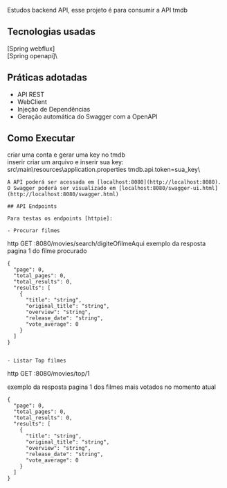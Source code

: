 Estudos backend API, esse projeto é para consumir a API tmdb

## Tecnologias usadas
 
[Spring webflux]\
[Spring openapi]\


## Práticas adotadas

- API REST
- WebClient
- Injeção de Dependências
- Geração automática do Swagger com a OpenAPI

## Como Executar
criar uma conta e gerar uma key no tmdb\
inserir criar um arquivo e inserir sua key:\
src\main\resources\application.properties  tmdb.api.token=sua_key\
```
A API poderá ser acessada em [localhost:8080](http://localhost:8080).
O Swagger poderá ser visualizado em [localhost:8080/swagger-ui.html](http://localhost:8080/swagger.html)

## API Endpoints

Para testas os endpoints [httpie]:

- Procurar filmes 
```
 http GET :8080/movies/search/digiteOfilmeAqui
exemplo da resposta pagina 1 do filme procurado
```
{
  "page": 0,
  "total_pages": 0,
  "total_results": 0,
  "results": [
    {
      "title": "string",
      "original_title": "string",
      "overview": "string",
      "release_date": "string",
      "vote_average": 0
    }
  ]
}
```
```

- Listar Top filmes
```
 http GET :8080/movies/top/1

exemplo da resposta pagina 1 dos filmes mais votados no momento atual
```
{
  "page": 0,
  "total_pages": 0,
  "total_results": 0,
  "results": [
    {
      "title": "string",
      "original_title": "string",
      "overview": "string",
      "release_date": "string",
      "vote_average": 0
    }
  ]
}
```
```
